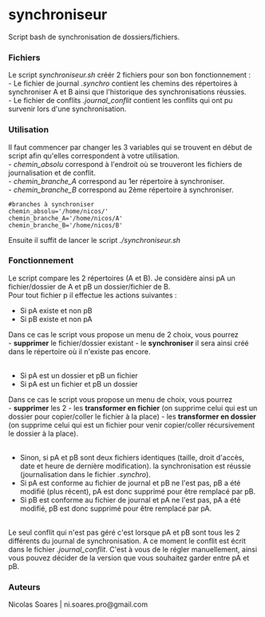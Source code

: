 # synchroniseur
Script bash de synchronisation de dossiers/fichiers.<br/>

<h3>Fichiers</h3>
Le script <i>synchroniseur.sh</i> créér 2 fichiers pour son bon fonctionnement :<br/>
- Le fichier de journal <i>.synchro</i> contient les chemins des répertoires à synchroniser A et B ainsi que l'historique des synchronisations réussies.<br/>
- Le fichier de conflits <i>.journal_conflit</i> contient les conflits qui ont pu survenir lors d'une synchronisation.


<h3>Utilisation</h3>
Il faut commencer par changer les 3 variables qui se trouvent en début de script afin qu'elles correspondent à votre utilisation.<br/>
- <i>chemin_absolu</i> correspond à l'endroit où se trouveront les fichiers de journalisation et de conflit.<br/>
- <i>chemin_branche_A</i> correspond au 1er répertoire à synchroniser.<br/>
- <i>chemin_branche_B</i> correspond au 2ème répertoire à synchroniser.

<pre><code>#branches à synchroniser
chemin_absolu='/home/nicos/'
chemin_branche_A='/home/nicos/A'
chemin_branche_B='/home/nicos/B'</code></pre>

Ensuite il suffit de lancer le script <i>./synchroniseur.sh</i><br/>

<h3>Fonctionnement</h3>
Le script compare les 2 répertoires (A et B). Je considère ainsi pA un fichier/dossier de A et pB un dossier/fichier de B.<br/>
Pour tout fichier p il effectue les actions suivantes :<br/>
<ul>
  <li>Si pA existe et non pB</li>
  <li>Si pB existe et non pA</li>
</ul>
Dans ce cas le script vous propose un menu de 2 choix, vous pourrez<br/>  
- <b>supprimer</b> le fichier/dossier existant
- le <b>synchroniser</b> il sera ainsi créé dans le répertoire où il n'existe pas encore.<br/>
<br/>
<ul>
  <li>Si pA est un dossier et pB un fichier</li>
  <li>Si pA est un fichier et pB un dossier</li>
 </ul>
Dans ce cas le script vous propose un menu de choix, vous pourrez<br/>
- <b>supprimer</b> les 2
- les <b>transformer en fichier</b> (on supprime celui qui est un dossier pour copier/coller le fichier à la place)
- les <b>transformer en dossier</b> (on supprime celui qui est un fichier pour venir copier/coller récursivement le dossier à la place).<br/>
<br/>
<ul>
  <li>Sinon, si pA et pB sont deux fichiers identiques (taille, droit d'accès, date et heure de dernière modification). la synchronisation est réussie (journalisation dans le fichier <i>.synchro</i>).</li>
  <li>Si pA est conforme au fichier de journal et pB ne l'est pas, pB a été modifié (plus récent), pA est donc supprimé pour être remplacé par pB.</li>
  <li>Si pB est conforme au fichier de journal et pA ne l'est pas, pA a été modifié, pB est donc supprimé pour être remplacé par pA.</li>
</ul><br/>
Le seul conflit qui n'est pas géré c'est lorsque pA et pB sont tous les 2 différents du journal de synchronisation. A ce moment le conflit est écrit dans le fichier <i>.journal_conflit</i>. C'est à vous de le régler manuellement, ainsi vous pouvez décider de la version que vous souhaitez garder entre pA et pB.<br/>


<h3>Auteurs</h3>
Nicolas Soares | ni.soares.pro@gmail.com


